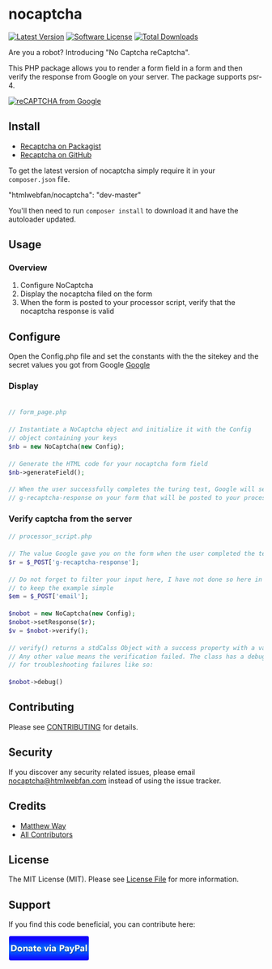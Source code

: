 # nocaptcha

[![Latest Version](https://img.shields.io/github/release/htmlwebfan/nocaptcha.svg?style=flat-square)](https://github.com/htmlwebfan/nocaptcha/releases)
[![Software License](https://img.shields.io/badge/license-MIT-brightgreen.svg?style=flat-square)](LICENSE.md)
[![Total Downloads](https://img.shields.io/packagist/dt/league/nocaptcha.svg?style=flat-square)](https://packagist.org/packages/htmlwebfan/nocaptcha)

Are you a robot? Introducing "No Captcha reCaptcha".

This PHP package allows you to render a form field in a form and then verify the response from Google on your server. The package supports psr-4.

[![reCAPTCHA from Google](https://www.google.com/recaptcha/intro/images/hero-recaptcha-demo.gif)](https://www.google.com/recaptcha/intro/index.html)

## Install

- [Recaptcha on Packagist](https://packagist.org/packages/htmlwebfan/nocaptcha)
- [Recaptcha on GitHub](https://github.com/htmlwebfan/nocaptcha)

To get the latest version of nocaptcha simply require it in your `composer.json` file.

"htmlwebfan/nocaptcha": "dev-master"

You'll then need to run `composer install` to download it and have the autoloader updated.

## Usage

### Overview

1. Configure NoCaptcha
2. Display the nocaptcha filed on the form
3. When the form is posted to your processor script, verify that the nocaptcha response is valid 

## Configure
Open the Config.php file and set the constants with the the sitekey and the secret values you got from 
Google [Google](https://www.google.com/recaptcha/intro/index.html)

### Display 
``` php

// form_page.php

// Instantiate a NoCaptcha object and initialize it with the Config 
// object containing your keys
$nb = new NoCaptcha(new Config);  

// Generate the HTML code for your nocaptcha form field
$nb->generateField();

// When the user successfully completes the turing test, Google will set a 
// g-recaptcha-response on your form that will be posted to your processing script

```

### Verify captcha from the server

``` php
// processor_script.php

// The value Google gave you on the form when the user completed the test
$r = $_POST['g-recaptcha-response']; 

// Do not forget to filter your input here, I have not done so here in order 
// to keep the example simple
$em = $_POST['email'];

$nobot = new NoCaptcha(new Config);
$nobot->setResponse($r);
$v = $nobot->verify();

// verify() returns a stdCalss Object with a success property with a value of 1
// Any other value means the verification failed. The class has a debug() method 
// for troubleshooting failures like so:

$nobot->debug()

```

## Contributing

Please see [CONTRIBUTING](CONTRIBUTING.md) for details.

## Security

If you discover any security related issues, please email nocaptcha@htmlwebfan.com instead of using the issue tracker.

## Credits

- [Matthew Way](https://github.com/htmlwebfan)
- [All Contributors](../../contributors)

## License

The MIT License (MIT). Please see [License File](LICENSE.md) for more information.

## Support

If you find this code beneficial, you can contribute here:

[![Support via PayPal](https://raw.githubusercontent.com/htmlwebfan/resources/master/paypal-donate.jpg)](https://www.paypal.com/cgi-bin/webscr?cmd=_s-xclick&hosted_button_id=VFP8YNMR6S34S)
